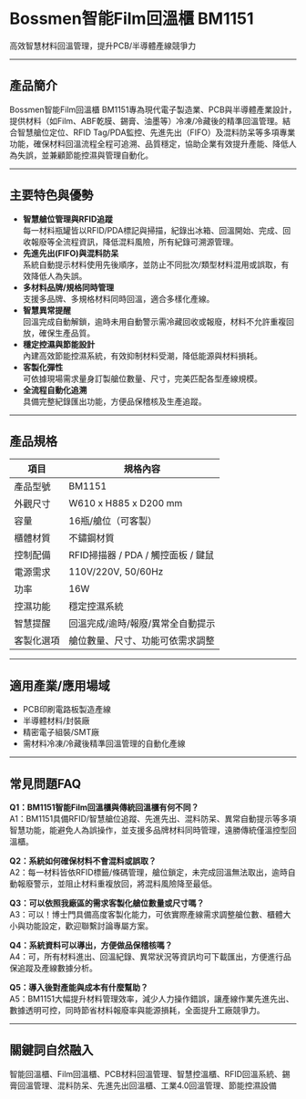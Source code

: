 # Bossmen智能Film回溫櫃 BM1151  
高效智慧材料回溫管理，提升PCB/半導體產線競爭力

---

## 產品簡介

Bossmen智能Film回溫櫃 BM1151專為現代電子製造業、PCB與半導體產業設計，提供材料（如Film、ABF乾膜、錫膏、油墨等）冷凍/冷藏後的精準回溫管理。結合智慧艙位定位、RFID Tag/PDA監控、先進先出（FIFO）及混料防呆等多項專業功能，確保材料回溫流程全程可追溯、品質穩定，協助企業有效提升產能、降低人為失誤，並兼顧節能控濕與管理自動化。

---

## 主要特色與優勢

- **智慧艙位管理與RFID追蹤**  
  每一材料瓶罐皆以RFID/PDA標記與掃描，紀錄出冰箱、回溫開始、完成、回收報廢等全流程資訊，降低混料風險，所有紀錄可溯源管理。
- **先進先出(FIFO)與混料防呆**  
  系統自動提示材料使用先後順序，並防止不同批次/類型材料混用或誤取，有效降低人為失誤。
- **多材料品牌/規格同時管理**  
  支援多品牌、多規格材料同時回溫，適合多樣化產線。
- **智慧異常提醒**  
  回溫完成自動解鎖，逾時未用自動警示需冷藏回收或報廢，材料不允許重複回放，確保生產品質。
- **穩定控濕與節能設計**  
  內建高效節能控濕系統，有效抑制材料受潮，降低能源與材料損耗。
- **客製化彈性**  
  可依據現場需求量身訂製艙位數量、尺寸，完美匹配各型產線規模。
- **全流程自動化追溯**  
  具備完整紀錄匯出功能，方便品保稽核及生產追蹤。

---

## 產品規格

| 項目         | 規格內容                                 |
| -------------| ---------------------------------------- |
| 產品型號     | BM1151                                  |
| 外觀尺寸     | W610 x H885 x D200 mm                   |
| 容量         | 16瓶/艙位（可客製）                     |
| 櫃體材質     | 不鏽鋼材質                              |
| 控制配備     | RFID掃描器 / PDA / 觸控面板 / 鍵鼠      |
| 電源需求     | 110V/220V, 50/60Hz                      |
| 功率         | 16W                                     |
| 控濕功能     | 穩定控濕系統                             |
| 智慧提醒     | 回溫完成/逾時/報廢/異常全自動提示        |
| 客製化選項   | 艙位數量、尺寸、功能可依需求調整         |

---

## 適用產業/應用場域

- PCB印刷電路板製造產線
- 半導體材料/封裝廠
- 精密電子組裝/SMT廠
- 需材料冷凍/冷藏後精準回溫管理的自動化產線

---

## 常見問題FAQ

**Q1：BM1151智能Film回溫櫃與傳統回溫櫃有何不同？**  
A1：BM1151具備RFID/智慧艙位追蹤、先進先出、混料防呆、異常自動提示等多項智慧功能，能避免人為誤操作，並支援多品牌材料同時管理，遠勝傳統僅溫控型回溫櫃。

**Q2：系統如何確保材料不會混料或誤取？**  
A2：每一材料皆依RFID標籤/條碼管理，艙位鎖定，未完成回溫無法取出，逾時自動報廢警示，並阻止材料重複放回，將混料風險降至最低。

**Q3：可以依照我廠區的需求客製化艙位數量或尺寸嗎？**  
A3：可以！博士門具備高度客製化能力，可依實際產線需求調整艙位數、櫃體大小與功能設定，歡迎聯繫討論專屬方案。

**Q4：系統資料可以導出，方便做品保稽核嗎？**  
A4：可，所有材料進出、回溫紀錄、異常狀況等資訊均可下載匯出，方便進行品保追蹤及產線數據分析。

**Q5：導入後對產能與成本有什麼幫助？**  
A5：BM1151大幅提升材料管理效率，減少人力操作錯誤，讓產線作業先進先出、數據透明可控，同時節省材料報廢率與能源損耗，全面提升工廠競爭力。

---

## 關鍵詞自然融入

智能回溫櫃、Film回溫櫃、PCB材料回溫管理、智慧控溫櫃、RFID回溫系統、錫膏回溫管理、混料防呆、先進先出回溫櫃、工業4.0回溫管理、節能控濕設備